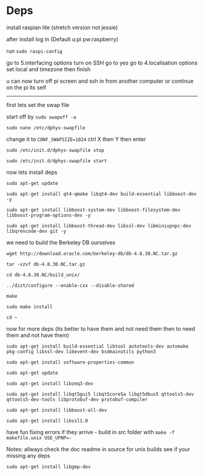 # Deps

install raspian lite (stretch version not jessie)

after install log in (Default u:pi pw:raspberry)

run ```sudo raspi-config```

go to 5.interfacing options turn on SSH go to yes go to 4.localisation options set local and timezone   then finish

u can now turn off pi screen and ssh in from another computer or continue on the pi its self 

---------------------------------------------------------------------------------------------
first lets set the swap file

start off by ```sudo swapoff -a```

```sudo nano /etc/dphys-swapfile```

change it to ```CONF_SWAPSIZE=1024``` ctrl X then Y then enter

```sudo /etc/init.d/dphys-swapfile stop```

```sudo /etc/init.d/dphys-swapfile start```

now lets install deps

```sudo apt-get update```

```sudo apt-get install qt4-qmake libqt4-dev build-essential libboost-dev -y```

```sudo apt-get install libboost-system-dev libboost-filesystem-dev libboost-program-options-dev -y```

```sudo apt-get install libboost-thread-dev libssl-dev libminiupnpc-dev libqrencode-dev git -y```

we need to build the Berkeley DB ourselves

```wget http://download.oracle.com/berkeley-db/db-4.8.30.NC.tar.gz ```

```tar -xzvf db-4.8.30.NC.tar.gz```

```cd db-4.8.30.NC/build_unix/```

```../dist/configure --enable-cxx --disable-shared```

```make```

```sudo make install```

```cd ~```

now for more deps (its better to have them and not need them then to need them and not have them)

```sudo apt-get install build-essential libtool autotools-dev automake pkg-config libssl-dev libevent-dev bsdmainutils python3```

```sudo apt-get install software-properties-common```

```sudo apt-get update```

```sudo apt-get install libzmq3-dev```

```sudo apt-get install libqt5gui5 libqt5core5a libqt5dbus5 qttools5-dev qttools5-dev-tools libprotobuf-dev protobuf-compiler```

```sudo apt-get install libboost-all-dev```

```sudo apt-get install libssl1.0```

have fun fixing errors if they arrive - build in src folder with ```make -f makefile.unix USE_UPNP=-```

Notes: allways check the doc readme in source for unix builds see if your missing any deps

```sudo apt-get install libgmp-dev```
       


